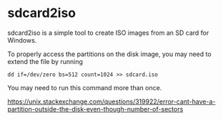 # sdcard2iso
sdcard2iso is a simple tool to create ISO images from an SD card for Windows.

To properly access the partitions on the disk image, you may need to extend the file by running
```
dd if=/dev/zero bs=512 count=1024 >> sdcard.iso
```
You may need to run this command more than once.

https://unix.stackexchange.com/questions/319922/error-cant-have-a-partition-outside-the-disk-even-though-number-of-sectors
